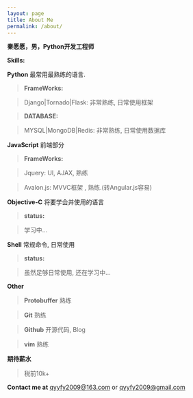 ```yaml
---
layout: page
title: About Me
permalink: /about/
---
```


**秦愿愿，男，Python开发工程师**

**Skills:**

**Python**  最常用最熟练的语言.

>**FrameWorks:**

>Django|Tornado|Flask: 非常熟练, 日常使用框架

>**DATABASE:**

>MYSQL|MongoDB|Redis: 非常熟练, 日常使用数据库

**JavaScript**  前端部分

>**FrameWorks:**

>Jquery: UI, AJAX, 熟练

>Avalon.js: MVVC框架 , 熟练.(转Angular.js容易)

**Objective-C** 将要学会并使用的语言

>**status:**

> 学习中...

**Shell**  常规命令, 日常使用

>**status:**

>虽然足够日常使用, 还在学习中...

**Other**

>**Protobuffer** 熟练

>**Git** 熟练

>**Github** 开源代码, Blog

>**vim** 熟练

**期待薪水**

>税前10k+

**Contact me at**  [qyyfy2009@163.com](mailto:qyyfy2009@163.com) or [qyyfy2009@gmail.com](mailto:qyyfy2009@gmail.com)
